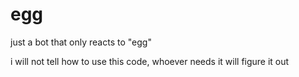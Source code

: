 # egg
just a bot that only reacts to "egg"

i will not tell how to use this code, whoever needs it will figure it out 
